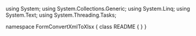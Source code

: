 ﻿using System;
using System.Collections.Generic;
using System.Linq;
using System.Text;
using System.Threading.Tasks;

namespace FormConvertXmlToXlsx
{
    class README
    {
    }
}
